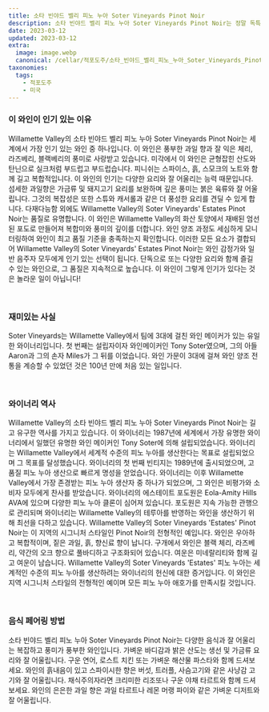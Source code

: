 ```yaml
---
title: 소타 빈야드 벨리 피노 누아 Soter Vineyards Pinot Noir
description: 소타 빈야드 벨리 피노 누아 Soter Vineyards Pinot Noir는 정말 독특하고 흥미진진한 와인입니다. 이 우아한 피노 누아는 잘 익은 베리, 체리, 흙내음이 어우러진 복합적인 부케를 제공합니다. 구개에서 와인은 길고 부드러운 피니시와 함께 풀바디하고 풍부합니다. Willamette Valley의 독특한 테루아
date: 2023-03-12
updated: 2023-03-12
extra:
  image: image.webp
  canonical: /cellar/적포도주/소타_빈야드_벨리_피노_누아_Soter_Vineyards_Pinot_Noir/index.md
taxonomies:
  tags: 
    - 적포도주
    - 미국
---
```


### 이 와인이 인기 있는 이유

Willamette Valley의 소타 빈야드 벨리 피노 누아 Soter Vineyards Pinot Noir는 세계에서 가장 인기 있는 와인 중 하나입니다. 이 와인은 풍부한 과일 향과 잘 익은 체리, 라즈베리, 블랙베리의 풍미로 사랑받고 있습니다. 미각에서 이 와인은 균형잡힌 산도와 탄닌으로 실크처럼 부드럽고 부드럽습니다. 피니쉬는 스파이스, 흙, 스모크의 노트와 함께 길고 복합적입니다. 이 와인의 인기는 다양한 요리와 잘 어울리는 능력 때문입니다. 섬세한 과일향은 가금류 및 돼지고기 요리를 보완하며 깊은 풍미는 붉은 육류와 잘 어울립니다. 그것의 복잡성은 또한 스튜와 캐서롤과 같은 더 풍성한 요리를 견딜 수 있게 합니다. 다재다능함 외에도 Willamette Valley의 Soter Vineyards' Estates Pinot Noir는 품질로 유명합니다. 이 와인은 Willamette Valley의 화산 토양에서 재배된 엄선된 포도로 만들어져 복합미와 풍미의 깊이를 더합니다. 와인 양조 과정도 세심하게 모니터링하여 와인이 최고 품질 기준을 충족하는지 확인합니다. 이러한 모든 요소가 결합되어 Willamette Valley의 Soter Vineyards' Estates Pinot Noir는 와인 감정가와 일반 음주자 모두에게 인기 있는 선택이 됩니다. 단독으로 또는 다양한 요리와 함께 즐길 수 있는 와인으로, 그 품질은 지속적으로 높습니다. 이 와인이 그렇게 인기가 있다는 것은 놀라운 일이 아닙니다!

&nbsp;  

### 재미있는 사실

Soter Vineyards는 Willamette Valley에서 팀에 3대에 걸친 와인 메이커가 있는 유일한 와이너리입니다. 첫 번째는 설립자이자 와인메이커인 Tony Soter였으며, 그의 아들 Aaron과 그의 손자 Miles가 그 뒤를 이었습니다. 와인 가문이 3대에 걸쳐 와인 양조 전통을 계승할 수 있었던 것은 100년 만에 처음 있는 일입니다.

&nbsp;  

### 와이너리 역사

Willamette Valley의 소타 빈야드 벨리 피노 누아 Soter Vineyards Pinot Noir는 길고 유구한 역사를 가지고 있습니다. 이 와이너리는 1987년에 세계에서 가장 유명한 와이너리에서 일했던 유명한 와인 메이커인 Tony Soter에 의해 설립되었습니다. 와이너리는 Willamette Valley에서 세계적 수준의 피노 누아를 생산한다는 목표로 설립되었으며 그 목표를 달성했습니다. 와이너리의 첫 번째 빈티지는 1989년에 출시되었으며, 고품질 피노 누아 생산으로 빠르게 명성을 얻었습니다. 와이너리는 이후 Willamette Valley에서 가장 존경받는 피노 누아 생산자 중 하나가 되었으며, 그 와인은 비평가와 소비자 모두에게 찬사를 받았습니다. 와이너리의 에스테이트 포도원은 Eola-Amity Hills AVA에 있으며 다양한 피노 누아 클론이 심어져 있습니다. 포도원은 지속 가능한 관행으로 관리되며 와이너리는 Willamette Valley의 테루아를 반영하는 와인을 생산하기 위해 최선을 다하고 있습니다. Willamette Valley의 Soter Vineyards 'Estates' Pinot Noir는 이 지역의 시그니처 스타일인 Pinot Noir의 전형적인 예입니다. 와인은 우아하고 복합적이며, 짙은 과일, 흙, 향신료 향이 납니다. 구개에서 와인은 블랙 체리, 라즈베리, 약간의 오크 향으로 풀바디하고 구조화되어 있습니다. 여운은 미네랄리티와 함께 길고 여운이 남습니다. Willamette Valley의 Soter Vineyards 'Estates' 피노 누아는 세계적인 수준의 피노 누아를 생산하려는 와이너리의 헌신에 대한 증거입니다. 이 와인은 지역 시그니처 스타일의 전형적인 예이며 모든 피노 누아 애호가를 만족시킬 것입니다.

&nbsp;  

### 음식 페어링 방법

소타 빈야드 벨리 피노 누아 Soter Vineyards Pinot Noir는 다양한 음식과 잘 어울리는 복잡하고 풍미가 풍부한 와인입니다. 가벼운 바디감과 밝은 산도는 생선 및 가금류 요리와 잘 어울립니다. 구운 연어, 로스트 치킨 또는 가벼운 해산물 파스타와 함께 드셔보세요. 와인의 흙내음이 있고 스파이시한 향은 버섯, 트러플, 사슴고기와 같은 사냥감 고기와 잘 어울립니다. 채식주의자라면 크리미한 리조또나 구운 야채 타르트와 함께 드셔보세요. 와인의 은은한 과일 향은 과일 타르트나 레몬 머랭 파이와 같은 가벼운 디저트와 잘 어울립니다.

&nbsp;  
